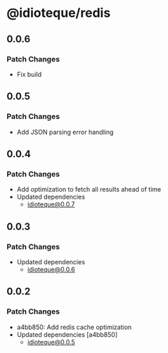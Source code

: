 # @idioteque/redis

## 0.0.6

### Patch Changes

- Fix build

## 0.0.5

### Patch Changes

- Add JSON parsing error handling

## 0.0.4

### Patch Changes

- Add optimization to fetch all results ahead of time
- Updated dependencies
  - idioteque@0.0.7

## 0.0.3

### Patch Changes

- Updated dependencies
  - idioteque@0.0.6

## 0.0.2

### Patch Changes

- a4bb850: Add redis cache optimization
- Updated dependencies [a4bb850]
  - idioteque@0.0.5
